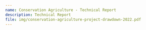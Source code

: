 ```yaml
---
name: Conservation Agriculture - Technical Report
description: Technical Report
file: img/conservation-agriculture-project-drawdown-2022.pdf
---
```

